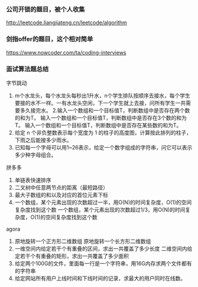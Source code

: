 

### 公司开锁的题目，被个人收集
http://leetcode.liangjiateng.cn/leetcode/algorithm

### 剑指offer的题目，这个相对简单
https://www.nowcoder.com/ta/coding-interviews


### 面试算法题总结

字节跳动
1. m个水龙头，每个水龙头每秒出1升水，n个学生排队按顺序去接水，每个学生要接的水不一样。一有水龙头空闲，下一个学生就上去接，问所有学生一共需要多久接完水。
2.输入一个数组和一个目标值T，判断数组中是否存在两个数的和为T。
输入一个数组和一个目标值T，判断数组中是否存在3个数的和为T。
输入一个数组和一个目标值T，判断数组中是否存在某些数的和为T。
3. 给定 n 个非负整数表示每个宽度为 1 的柱子的高度图，计算按此排列的柱子，下雨之后能接多少雨水。
4. 已知每一个字母可以用1~26表示，给定一个数字组成的字符串，问它可以表示多少种字母组合。

拼多多
1. 单链表快速排序
2. 二叉树中任意两节点的距离（最短路径）
3. 最大子数组的和以及对应的首位元素下标
4. 一个数组，某个元素出现的次数超过一半，用O(N)的时间复杂度，O(1)的空间复杂度找到这个数
  一个数组，某个元素出现的次数超过1/3，用O(N)的时间复杂度，O(1)的空间复杂度找到这个数

agora
1. 原地旋转一个正方形二维数组
 原地旋转一个长方形二维数组
2. 一维空间内给定若干个有重叠的区间，求出一共覆盖了多少长度
 二维空间内给定若干个有重叠的矩形，求出一共覆盖了多少面积 
3. 给定两个100G的文件，里面每一行是一个字符串，用16G内存求两个文件都有的字符串
4. 给定网站所有用户上线时间和下线时间的记录，求最大的用户同时在线数。
